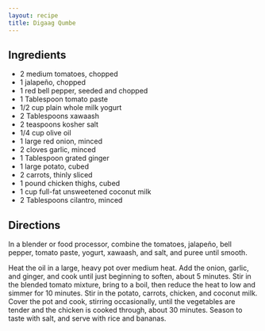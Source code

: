 ```yaml
---
layout: recipe
title: Digaag Qumbe
---
```


## Ingredients

* 2 medium tomatoes, chopped
* 1 jalapeño, chopped
* 1 red bell pepper, seeded and chopped
* 1 Tablespoon tomato paste
* 1/2 cup plain whole milk yogurt
* 2 Tablespoons xawaash
* 2 teaspoons kosher salt
* 1/4 cup olive oil
* 1 large red onion, minced
* 2 cloves garlic, minced
* 1 Tablespoon grated ginger
* 1 large potato, cubed
* 2 carrots, thinly sliced
* 1 pound chicken thighs, cubed
* 1 cup full-fat unsweetened coconut milk
* 2 Tablespoons cilantro, minced

## Directions

In a blender or food processor, combine the tomatoes, jalapeño, bell pepper, tomato paste, yogurt, xawaash, and salt, and puree until smooth.

Heat the oil in a large, heavy pot over medium heat. Add the onion, garlic, and ginger, and cook until just beginning to soften, about 5 minutes. Stir in the blended tomato mixture, bring to a boil, then reduce the heat to low and simmer for 10 minutes. Stir in the potato, carrots, chicken, and coconut milk. Cover the pot and cook, stirring occasionally, until the vegetables are tender and the chicken is cooked through, about 30 minutes. Season to taste with salt, and serve with rice and bananas.
